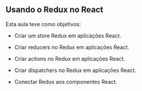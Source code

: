 ## Usando o Redux no React

Esta aula teve como objetivos:

- Criar um store Redux em aplicações React.

- Criar reducers no Redux em aplicações React.

- Criar actions no Redux em aplicações React.

- Criar dispatchers no Redux em aplicações React.

- Conectar Redux aos componentes React.
